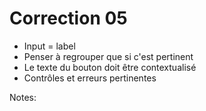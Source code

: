 <!-- .slide: class="exercice small" -->

# Correction 05

* Input = label
* Penser à regrouper que si c'est pertinent
* Le texte du bouton doit être contextualisé
* Contrôles et erreurs pertinentes

Notes:
